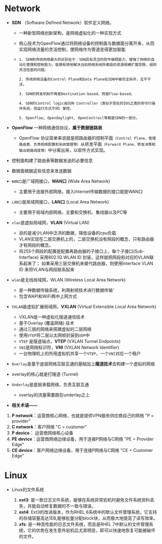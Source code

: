 # Network

* **SDN** （Software Defined Network）软件定义网络。

  * 一种新型网络创新架构，是网络虚拟化的一种实现方式

  * 核心技术为OpenFlow通过将网络设备的控制面与数据面分离开来，从而实现网络流量的灵活控制，使网络作为管道变得更加智能

  * ```
    1. SDN和传统网络最大的区别在于：SDN具有灵活的软件编程能力，增强了网络的自动化管理和控制能力，能够有效地解决当前网络系统所面临的资源规模扩展受限、组网灵活性差的问题。
    
    2. 传统网络设备的Control Plane和Data Plane在SDN中被完全拆开，互不干涉。
    
    3. SDN的转发机制不再是Destination-based，而是Flow-based。
    
    4. SDN的Control logic由SDN Controller（类似于现在的IOS之类的命令行操作系统，但运行方式不同）掌控。
    
    5. Openflow, Opendaylight, OpenContrail等都是SDN的一部分。
    ```

* **OpenFlow**  一种网络通信协议，**属于数据链路层**

  * OpenFlow 协议简单来说就是把路由器的控制平面`（Control Plane，管理路由表、负责网络配置和系统管理等）`从转发平面`（Forward Plane，转发决策和输出链路调度等）`中分离出来，以软件方式实现。

* 控制面构建了路由表等数据发送的必要信息
* 数据面根据这些信息来发送数据



* `WAN口`是广域网接口，**WAN口** (Wide Area Network)
  
  * 主要用于连接外部网络，接入Internet传输数据的接口就是WAN口
  
* `LAN口`是局域网接口，**LAN口** (Local Area Network)
  
  * 主要用于局域内部网络，主要和交换机、集线器以及PC等
  
* `vlan`是虚拟局域网，**VLAN**  (Virtual LAN)
  * 目的是减少LAN中泛洪的数据，降低设备的cpu负载
  * VLAN实现在二层交换机上的，二层交换机没有网段的概念，只有路由器才有网段的概念。
  * 将255个网段的配置是配置再路由器的子接口上，每个子接口(Sub-Interface) 采用802.1Q WLAN ID 封装，这样就把网段和对应的VLAN联系起来了； 如果采用三层交换机来替代路由器，则使用Interface VLAN ID 来将VLAN与网段联系起来
  
* `wlan`是无线局域网，WLAN (Wireless Local Area Network)

  * 是一种数据传输系统，利用射频技术进行数据传输‘
  * 包含WAPI和WiFi两中上网方式

* `VXLAN`是虚拟扩展局域网，**VXLAN** (Virtual Extensible Local Area Network)
  * VXLAN是一种虚拟化隧道通信技术
  * 基于Overlay (覆盖网络) 技术
  * 通过三层的网络来搭建虚拟的二层网络
  * 使用`VTEP`将二层以太网帧封装到`UDP`中
  * `VTEP` 是隧道端点，**VTEP** (VXLAN Tunnel Endpoints)
  * `VNI`是网络标识符，**VNI** (VXLAN Network Identifier)
  * 一台物理机上的所用虚拟机共享一个`VTEP`，一个`VNI`对应一个租户
  
* `Overlay`是基于底层网络互联互通的基础加上**隧道技术**去构建一个虚拟的网络
  
* overlay的核心就是打隧道 (Tunnel)
  
* `Underlay`是底层承载网络，负责互联互通

  * overlay的流量需要跑在underlay之上

  





* **相关术语——**

1. **P network**：运营商核心网络，也就是提供VPN服务供应商自己的网络 "P = provider"
2. **C network**：客户网络 "C = customer"
3. **P device**： 运营商网络核心设备
4. **PE device**：运营商网络边缘设备，用于连接P网络与C网络 "PE = Provider Edge"
5. **CE device**：客户网络边缘设备，用于连接P网络与C网络 "CE = Customer Edge"









# Linux

* Linux的文件系统

  1. **ext3**: 是一款日志文件系统，能够在系统异常宕机时避免文件系统资料丢失，并能自动修复数据的不一致与错误。
  2. **ext4**: Ext3的改进版本，作为RHEL 6系统中的默认文件管理系统，它支持的存储容量高达1EB,能够批量分配block块，从而极大地提高了读写效率。
  3. **xfs**:  是一种高性能的日志文件系统，而且是RHEL 7中默认的文件管理系统，它的优势在发生意外宕机后尤其明显，即可以快速地恢复可能被破坏的文件。

  







